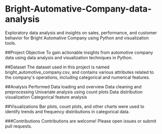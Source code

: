 # Bright-Automative-Company-data-analysis
Exploratory data analysis and insights on sales, performance, and customer behavior for Bright Automative Company using Python and visualization tools.

##Project Objective
To gain actionable insights from automotive company data using data analysis and visualization techniques in Python.

##Dataset
The dataset used in this project is named bright_automotive_company.csv, and contains various attributes related to the company's operations, including categorical and numerical features.

##Analysis Performed
Data loading and overview
Data cleaning and preprocessing
Univariate analysis using count plots
Data distribution visualization
Categorical feature analysis

##Visualizations
Bar plots, count plots, and other charts were used to identify trends and frequency distributions in categorical data.

###Contributions
Contributions are welcome! Please open issues or submit pull requests.
